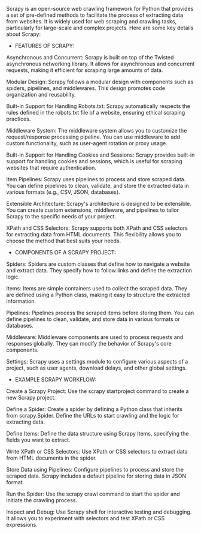 Scrapy is an open-source web crawling framework for Python that provides a set of pre-defined methods to facilitate the process of extracting data from websites. It is widely used for web scraping and crawling tasks, particularly for large-scale and complex projects. Here are some key details about Scrapy:

* FEATURES OF SCRAPY:

Asynchronous and Concurrent: Scrapy is built on top of the Twisted asynchronous networking library. It allows for asynchronous and concurrent requests, making it efficient for scraping large amounts of data.

Modular Design: Scrapy follows a modular design with components such as spiders, pipelines, and middlewares. This design promotes code organization and reusability.

Built-in Support for Handling Robots.txt: Scrapy automatically respects the rules defined in the robots.txt file of a website, ensuring ethical scraping practices.

Middleware System: The middleware system allows you to customize the request/response processing pipeline. You can use middleware to add custom functionality, such as user-agent rotation or proxy usage.

Built-in Support for Handling Cookies and Sessions: Scrapy provides built-in support for handling cookies and sessions, which is useful for scraping websites that require authentication.

Item Pipelines: Scrapy uses pipelines to process and store scraped data. You can define pipelines to clean, validate, and store the extracted data in various formats (e.g., CSV, JSON, databases).

Extensible Architecture: Scrapy's architecture is designed to be extensible. You can create custom extensions, middleware, and pipelines to tailor Scrapy to the specific needs of your project.

XPath and CSS Selectors: Scrapy supports both XPath and CSS selectors for extracting data from HTML documents. This flexibility allows you to choose the method that best suits your needs.

* COMPONENTS OF A SCRAPY PROJECT: 

Spiders: Spiders are custom classes that define how to navigate a website and extract data. They specify how to follow links and define the extraction logic.

Items: Items are simple containers used to collect the scraped data. They are defined using a Python class, making it easy to structure the extracted information.

Pipelines: Pipelines process the scraped items before storing them. You can define pipelines to clean, validate, and store data in various formats or databases.

Middleware: Middleware components are used to process requests and responses globally. They can modify the behavior of Scrapy's core components.

Settings: Scrapy uses a settings module to configure various aspects of a project, such as user agents, download delays, and other global settings.

* EXAMPLE SCRAPY WORKFLOW:

Create a Scrapy Project: Use the scrapy startproject command to create a new Scrapy project.

Define a Spider: Create a spider by defining a Python class that inherits from scrapy.Spider. Define the URLs to start crawling and the logic for extracting data.

Define Items: Define the data structure using Scrapy Items, specifying the fields you want to extract.

Write XPath or CSS Selectors: Use XPath or CSS selectors to extract data from HTML documents in the spider.

Store Data using Pipelines: Configure pipelines to process and store the scraped data. Scrapy includes a default pipeline for storing data in JSON format.

Run the Spider: Use the scrapy crawl command to start the spider and initiate the crawling process.

Inspect and Debug: Use Scrapy shell for interactive testing and debugging. It allows you to experiment with selectors and test XPath or CSS expressions.
